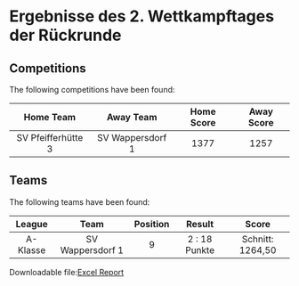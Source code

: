 



# Ergebnisse des 2. Wettkampftages der Rückrunde

## Competitions
The following competitions have been found:  

|Home Team|Away Team|Home Score|Away Score|
| :---: | :---: | :---: | :---: |
|SV Pfeifferhütte 3|SV Wappersdorf 1|1377|1257|
  

## Teams
The following teams have been found:  

|League|Team|Position|Result|Score|
| :---: | :---: | :---: | :---: | :---: |
|A-Klasse | SV Wappersdorf 1|9|2 : 18   Punkte|Schnitt:    1264,50|
  
  
Downloadable file:[Excel Report](files/report.xlsx)